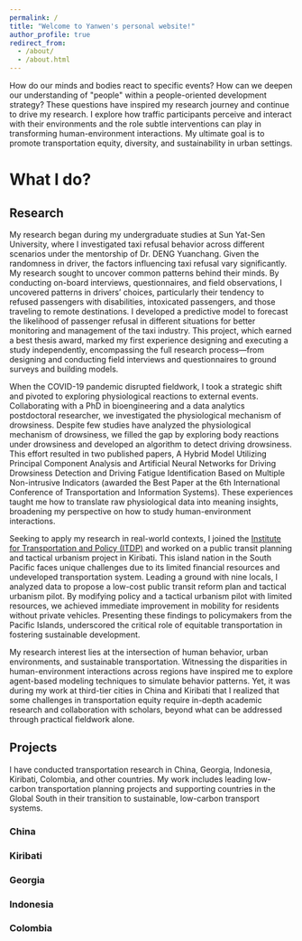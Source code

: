 ```yaml
---
permalink: /
title: "Welcome to Yanwen's personal website!"
author_profile: true
redirect_from: 
  - /about/
  - /about.html
---
```


How do our minds and bodies react to specific events? How can we deepen our understanding of "people" within a people-oriented development strategy? These questions have inspired my research journey and continue to drive my research. I explore how traffic participants perceive and interact with their environments and the role subtle interventions can play in transforming human-environment interactions. My ultimate goal is to promote transportation equity, diversity, and sustainability in urban settings.


# What I do?

## Research
My research began during my undergraduate studies at Sun Yat-Sen University, where I investigated taxi refusal behavior across different scenarios under the mentorship of Dr. DENG Yuanchang. Given the randomness in driver, the factors influencing taxi refusal vary significantly. My research sought to uncover common patterns behind their minds. By conducting on-board interviews, questionnaires, and field observations, I uncovered patterns in drivers’ choices, particularly their tendency to refused passengers with disabilities, intoxicated passengers, and those traveling to remote destinations. I developed a predictive model to forecast the likelihood of passenger refusal in different situations for better monitoring and management of the taxi industry. This project, which earned a best thesis award, marked my first experience designing and executing a study independently, encompassing the full research process—from designing and conducting field interviews and questionnaires to ground surveys and building models.

When the COVID-19 pandemic disrupted fieldwork, I took a strategic shift and pivoted to exploring physiological reactions to external events. Collaborating with a PhD in bioengineering and a data analytics postdoctoral researcher, we investigated the physiological mechanism of drowsiness. Despite few studies have analyzed the physiological mechanism of drowsiness, we filled the gap by exploring body reactions under drowsiness and developed an algorithm to detect driving drowsiness. This effort resulted in two published papers, A Hybrid Model Utilizing Principal Component Analysis and Artificial Neural Networks for Driving Drowsiness Detection and Driving Fatigue Identification Based on Multiple Non-intrusive Indicators (awarded the Best Paper at the 6th International Conference of Transportation and Information Systems). These experiences taught me how to translate raw physiological data into meaning insights, broadening my perspective on how to study human-environment interactions. 

Seeking to apply my research in real-world contexts, I joined the [Institute for Transportation and Policy (ITDP)](http://www.itdp-china.org/enteam/?lang=1) and worked on a public transit planning and tactical urbanism project in Kiribati. This island nation in the South Pacific faces unique challenges due to its limited financial resources and undeveloped transportation system. Leading a ground with nine locals, I analyzed data to propose a low-cost public transit reform plan and tactical urbanism pilot. By modifying policy and a tactical urbanism pilot with limited resources, we achieved immediate improvement in mobility for residents without private vehicles. Presenting these findings to policymakers from the Pacific Islands, underscored the critical role of equitable transportation in fostering sustainable development.

My research interest lies at the intersection of human behavior, urban environments, and sustainable transportation. Witnessing the disparities in human-environment interactions across regions have inspired me to explore agent-based modeling techniques to simulate behavior patterns. Yet, it was during my work at third-tier cities in China and Kiribati that I realized that some challenges in transportation equity require in-depth academic research and collaboration with scholars, beyond what can be addressed through practical fieldwork alone. 

## Projects
I have conducted transportation research in China, Georgia, Indonesia, Kiribati, Colombia, and other countries. My work includes leading low-carbon transportation planning projects and supporting countries in the Global South in their transition to sustainable, low-carbon transport systems.

### China

### Kiribati

### Georgia

### Indonesia

### Colombia

